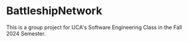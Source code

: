 # BattleshipNetwork
This is a group project for UCA's Software Engineering Class in the Fall 2024 Semester. 
